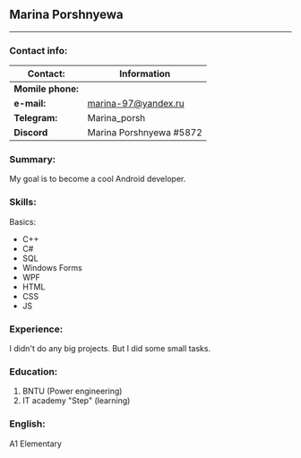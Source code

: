 ## Marina Porshnyewa
---
### Contact info:
Contact: | Information
-------------|----------------
__Momile phone:__ | 
__e-mail:__ | marina-97@yandex.ru
__Telegram:__| Marina_porsh
__Discord__| Marina Porshnyewa #5872

### Summary:
My goal is to become a cool Android developer.


### Skills:
Basics: 
* C++
* C#
* SQL
* Windows Forms
* WPF
* HTML
* CSS
* JS

### Experience:
I didn't do any big projects. But I did some small tasks.


### Education:
1. BNTU (Power engineering)
2. IT academy "Step" (learning)

### English: 
A1 Elementary

